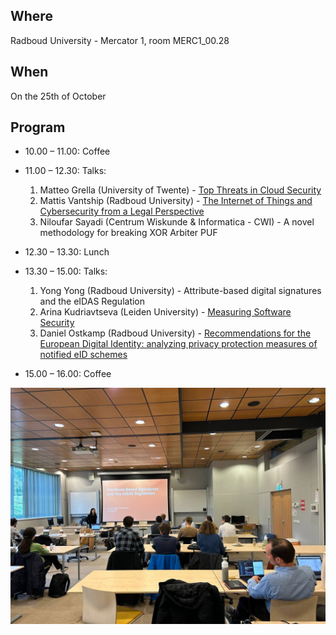 ## Where
Radboud University - Mercator 1, room MERC1_00.28

## When 
On the 25th of October

## Program

- 10.00 – 11.00: Coffee
- 11.00 – 12.30: Talks:
  1. Matteo Grella (University of Twente) - [Top Threats in Cloud Security](../Slides/2023%20October/Top%20Threats%20in%20Cloud%20Security%20-%20Matteo%20Grella.pdf)
  2. Mattis Vantship (Radboud University) - [The Internet of Things and Cybersecurity from a Legal Perspective](../Slides/2023%20October/The%20Internet%20of%20Things%20and%20Cybersecurity%20from%20a%20Legal%20Perspective%20-%20Mattis%20van%20‘t%20Schip.pdf)
	3. Niloufar Sayadi (Centrum Wiskunde & Informatica - CWI) - A novel methodology for breaking XOR Arbiter PUF
  
- 12.30 – 13.30: Lunch
- 13.30 – 15.00: Talks:

	1. Yong Yong (Radboud University) - Attribute-based digital signatures and the eIDAS Regulation
	2. Arina Kudriavtseva (Leiden University) - [Measuring Software Security](../Slides/2023%20October/Measuring%20software%20security%20-%20Aruina%20Kudriavtseva.pdf)
    3. Daniel Ostkamp (Radboud University) - [Recommendations for the European Digital Identity: analyzing privacy protection measures of notified eID schemes](../Slides/2023%20October/RECOMMENDATIONS%20FOR%20THE%20EUROPEAN%20DIGITAL%20IDENTITY%20-%20Daniel%20Ostkamp.pdf)
- 15.00 – 16.00: Coffee

![alt text](../Photos/2023-October.jpeg)